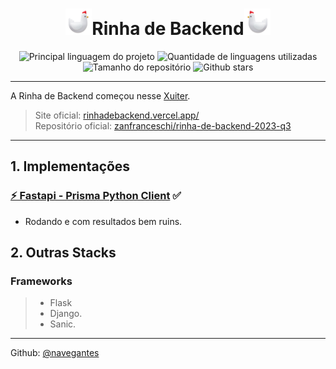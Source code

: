 <h1 align="center"><img height=42 alt="galinha" src="rinha_pyfastprisma/public/chicken.png">Rinha de Backend<img height=42 style="transform: scaleX(-1)" alt="galinha" src="rinha_pyfastprisma/public/chicken.png"></h1>

<p align="center">
  <img alt="Principal linguagem do projeto" src="https://img.shields.io/github/languages/top/navegantes/rinha-backend-py?color=3068D7" />
  <img alt="Quantidade de linguagens utilizadas" src="https://img.shields.io/github/languages/count/navegantes/rinha-backend-py?color=820ad1">
  <img alt="Tamanho do repositório" src="https://img.shields.io/github/repo-size/navegantes/rinha-backend-py?color=56BEB8">
  <img alt="Github stars" src="https://img.shields.io/github/stars/navegantes/rinha-backend-py?color=56BEB8" />
  <!-- <img alt="Licença" src="https://img.shields.io/github/license/navegantes/rinha-backend-py?color=56BEB8"> -->
  <!-- <img alt="Github issues" src="https://img.shields.io/github/issues/navegantes/comunatube?color=56BEB8" /> -->
  <!-- <img alt="Github forks" src="https://img.shields.io/github/forks/navegantes/comunatube?color=56BEB8" /> -->
</p>

---

A Rinha de Backend começou nesse [Xuiter](https://twitter.com/zanfranceschi/status/1685083383397765120).

> Site oficial: [rinhadebackend.vercel.app/](https://rinhadebackend.vercel.app/)  
> Repositório oficial: [zanfranceschi/rinha-de-backend-2023-q3](https://github.com/zanfranceschi/rinha-de-backend-2023-q3)

---

## 1. Implementações

### [⚡ Fastapi - Prisma Python Client](https://github.com/navegantes/rinha-backend-py/tree/main/rinha_pyfastprisma) ✅

- Rodando e com resultados bem ruins.

## 2. Outras Stacks

### Frameworks

> - Flask
> - Django.
> - Sanic.

---

Github: [@navegantes](https://github.com/navegantes)
